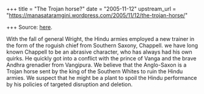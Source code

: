 +++
title = "The Trojan horse?"
date = "2005-11-12"
upstream_url = "https://manasataramgini.wordpress.com/2005/11/12/the-trojan-horse/"

+++
Source: [here](https://manasataramgini.wordpress.com/2005/11/12/the-trojan-horse/).

With the fall of general Wright, the Hindu armies employed a new trainer
in the form of the roguish chief from Southern Saxony, Chappell. we have
long known Chappell to be an abrasive character, who has always had his
own quirks. He quickly got into a conflict with the prince of Vanga and
the brave Andhra grenadier from Vangipura. We believe that the
Anglo-Saxon is a Trojan horse sent by the king of the Southern Whites to
ruin the Hindu armies. We suspect that he might be a plant to spoil the
Hindu performance by his policies of targeted disruption and deletion.

